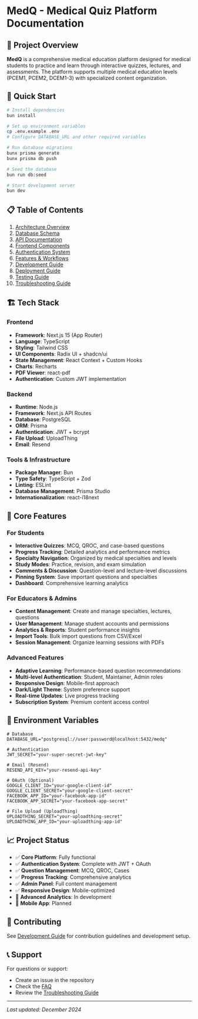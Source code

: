 # MedQ - Medical Quiz Platform Documentation

## 🏥 Project Overview

**MedQ** is a comprehensive medical education platform designed for medical students to practice and learn through interactive quizzes, lectures, and assessments. The platform supports multiple medical education levels (PCEM1, PCEM2, DCEM1-3) with specialized content organization.

## 🚀 Quick Start

```bash
# Install dependencies
bun install

# Set up environment variables
cp .env.example .env
# Configure DATABASE_URL and other required variables

# Run database migrations
bunx prisma generate
bunx prisma db push

# Seed the database
bun run db:seed

# Start development server
bun dev
```

## 📋 Table of Contents

1. [Architecture Overview](./architecture/README.md)
2. [Database Schema](./database/README.md)
3. [API Documentation](./api/README.md)
4. [Frontend Components](./frontend/README.md)
5. [Authentication System](./authentication/README.md)
6. [Features & Workflows](./features/README.md)
7. [Development Guide](./development/README.md)
8. [Deployment Guide](./deployment/README.md)
9. [Testing Guide](./testing/README.md)
10. [Troubleshooting Guide](./troubleshooting/README.md)

## 🏗️ Tech Stack

### Frontend
- **Framework**: Next.js 15 (App Router)
- **Language**: TypeScript
- **Styling**: Tailwind CSS
- **UI Components**: Radix UI + shadcn/ui
- **State Management**: React Context + Custom Hooks
- **Charts**: Recharts
- **PDF Viewer**: react-pdf
- **Authentication**: Custom JWT implementation

### Backend
- **Runtime**: Node.js
- **Framework**: Next.js API Routes
- **Database**: PostgreSQL
- **ORM**: Prisma
- **Authentication**: JWT + bcrypt
- **File Upload**: UploadThing
- **Email**: Resend

### Tools & Infrastructure
- **Package Manager**: Bun
- **Type Safety**: TypeScript + Zod
- **Linting**: ESLint
- **Database Management**: Prisma Studio
- **Internationalization**: react-i18next

## 🎯 Core Features

### For Students
- **Interactive Quizzes**: MCQ, QROC, and case-based questions
- **Progress Tracking**: Detailed analytics and performance metrics
- **Specialty Navigation**: Organized by medical specialties and levels
- **Study Modes**: Practice, revision, and exam simulation
- **Comments & Discussion**: Question-level and lecture-level discussions
- **Pinning System**: Save important questions and specialties
- **Dashboard**: Comprehensive learning analytics

### For Educators & Admins
- **Content Management**: Create and manage specialties, lectures, questions
- **User Management**: Manage student accounts and permissions
- **Analytics & Reports**: Student performance insights
- **Import Tools**: Bulk import questions from CSV/Excel
- **Session Management**: Organize learning sessions with PDFs

### Advanced Features
- **Adaptive Learning**: Performance-based question recommendations
- **Multi-level Authentication**: Student, Maintainer, Admin roles
- **Responsive Design**: Mobile-first approach
- **Dark/Light Theme**: System preference support
- **Real-time Updates**: Live progress tracking
- **Subscription System**: Premium content access control

## 🔧 Environment Variables

```env
# Database
DATABASE_URL="postgresql://user:password@localhost:5432/medq"

# Authentication
JWT_SECRET="your-super-secret-jwt-key"

# Email (Resend)
RESEND_API_KEY="your-resend-api-key"

# OAuth (Optional)
GOOGLE_CLIENT_ID="your-google-client-id"
GOOGLE_CLIENT_SECRET="your-google-client-secret"
FACEBOOK_APP_ID="your-facebook-app-id"
FACEBOOK_APP_SECRET="your-facebook-app-secret"

# File Upload (UploadThing)
UPLOADTHING_SECRET="your-uploadthing-secret"
UPLOADTHING_APP_ID="your-uploadthing-app-id"
```

## 📈 Project Status

- ✅ **Core Platform**: Fully functional
- ✅ **Authentication System**: Complete with JWT + OAuth
- ✅ **Question Management**: MCQ, QROC, Cases
- ✅ **Progress Tracking**: Comprehensive analytics
- ✅ **Admin Panel**: Full content management
- ✅ **Responsive Design**: Mobile-optimized
- 🔄 **Advanced Analytics**: In development
- 🔄 **Mobile App**: Planned

## 🤝 Contributing

See [Development Guide](./development/README.md) for contribution guidelines and development setup.

## 📞 Support

For questions or support:
- Create an issue in the repository
- Check the [FAQ](./faq.md)
- Review the [Troubleshooting Guide](./troubleshooting.md)

---
*Last updated: December 2024*
